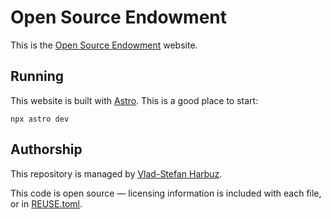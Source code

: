 <!--
// © 2025 Vlad-Stefan Harbuz <vlad@vlad.website>
SPDX-License-Identifier: CC-BY-SA-4.0
-->
# Open Source Endowment

This is the [Open Source Endowment][endowment] website.

## Running

This website is built with [Astro][astro]. This is a good place to start:

```
npx astro dev
```

## Authorship

This repository is managed by [Vlad-Stefan Harbuz][vladh].

This code is open source — licensing information is included with each file, or in [REUSE.toml](REUSE.toml).

[astro]: https://astro.build/
[endowment]: https://endowment.dev
[vladh]: https://vlad.website
